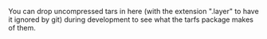 You can drop uncompressed tars in here (with the extension ".layer" to have it
ignored by git) during development to see what the tarfs package makes of them.
